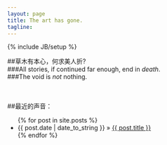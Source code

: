 ```yaml
---
layout: page
title: The art has gone.
tagline: 
---
```

{% include JB/setup %}

##草木有本心，何求美人折?
<br/>
###All stories, if continued far enough, end in *death*.
<br/>
###The void is *not* nothing.
<br/>
<br/>
<br/>
		  
##最近的声音：


<ul class="posts">
  {% for post in site.posts %}
    <li><span>{{ post.date | date_to_string }}</span> &raquo; <a href="{{ BASE_PATH }}{{ post.url }}">{{ post.title }}</a></li>
  {% endfor %}
</ul>




